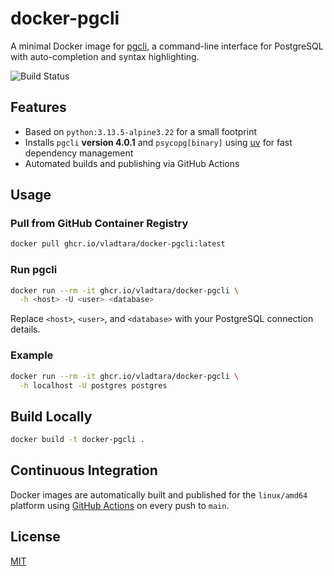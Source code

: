# docker-pgcli

A minimal Docker image for [pgcli](https://www.pgcli.com/), a command-line interface for PostgreSQL with auto-completion and syntax highlighting.

![Build Status](https://github.com/vladtara/docker-pgcli/actions/workflows/build_and_push.yml/badge.svg)

## Features

- Based on `python:3.13.5-alpine3.22` for a small footprint
- Installs `pgcli` **version 4.0.1** and `psycopg[binary]` using [uv](https://github.com/astral-sh/uv) for fast dependency management
- Automated builds and publishing via GitHub Actions

## Usage

### Pull from GitHub Container Registry

```sh
docker pull ghcr.io/vladtara/docker-pgcli:latest
```

### Run pgcli

```sh
docker run --rm -it ghcr.io/vladtara/docker-pgcli \
  -h <host> -U <user> <database>
```

Replace `<host>`, `<user>`, and `<database>` with your PostgreSQL connection details.

### Example

```sh
docker run --rm -it ghcr.io/vladtara/docker-pgcli \
  -h localhost -U postgres postgres
```

## Build Locally

```sh
docker build -t docker-pgcli .
```

## Continuous Integration

Docker images are automatically built and published for the `linux/amd64` platform using [GitHub Actions](.github/workflows/build_and_push.yml) on every push to `main`.

## License

[MIT](LICENSE)
